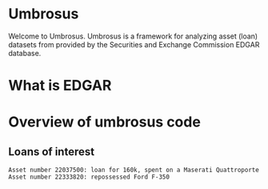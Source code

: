 # Umbrosus 
Welcome to Umbrosus. Umbrosus is a framework for analyzing asset (loan) datasets from provided by the Securities and Exchange Commission EDGAR database.

# What is EDGAR

# Overview of umbrosus code 

## Loans of interest
	Asset number 22037500: loan for 160k, spent on a Maserati Quattroporte
	Asset number 22333820: repossessed Ford F-350 


